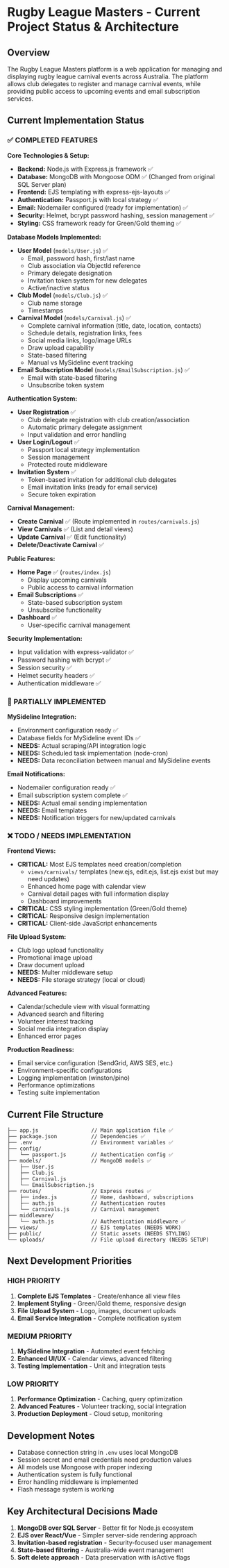 # Rugby League Masters - Current Project Status & Architecture

## Overview
The Rugby League Masters platform is a web application for managing and displaying rugby league carnival events across Australia. The platform allows club delegates to register and manage carnival events, while providing public access to upcoming events and email subscription services.

## Current Implementation Status

### ✅ COMPLETED FEATURES

**Core Technologies & Setup:**
* **Backend:** Node.js with Express.js framework ✅
* **Database:** MongoDB with Mongoose ODM ✅ (Changed from original SQL Server plan)
* **Frontend:** EJS templating with express-ejs-layouts ✅
* **Authentication:** Passport.js with local strategy ✅
* **Email:** Nodemailer configured (ready for implementation) ✅
* **Security:** Helmet, bcrypt password hashing, session management ✅
* **Styling:** CSS framework ready for Green/Gold theming ✅

**Database Models Implemented:**
* **User Model** (`models/User.js`) ✅
  - Email, password hash, first/last name
  - Club association via ObjectId reference
  - Primary delegate designation
  - Invitation token system for new delegates
  - Active/inactive status
* **Club Model** (`models/Club.js`) ✅
  - Club name storage
  - Timestamps
* **Carnival Model** (`models/Carnival.js`) ✅
  - Complete carnival information (title, date, location, contacts)
  - Schedule details, registration links, fees
  - Social media links, logo/image URLs
  - Draw upload capability
  - State-based filtering
  - Manual vs MySideline event tracking
* **Email Subscription Model** (`models/EmailSubscription.js`) ✅
  - Email with state-based filtering
  - Unsubscribe token system

**Authentication System:**
* **User Registration** ✅
  - Club delegate registration with club creation/association
  - Automatic primary delegate assignment
  - Input validation and error handling
* **User Login/Logout** ✅
  - Passport local strategy implementation
  - Session management
  - Protected route middleware
* **Invitation System** ✅
  - Token-based invitation for additional club delegates
  - Email invitation links (ready for email service)
  - Secure token expiration

**Carnival Management:**
* **Create Carnival** ✅ (Route implemented in `routes/carnivals.js`)
* **View Carnivals** ✅ (List and detail views)
* **Update Carnival** ✅ (Edit functionality)
* **Delete/Deactivate Carnival** ✅

**Public Features:**
* **Home Page** ✅ (`routes/index.js`)
  - Display upcoming carnivals
  - Public access to carnival information
* **Email Subscriptions** ✅
  - State-based subscription system
  - Unsubscribe functionality
* **Dashboard** ✅
  - User-specific carnival management

**Security Implementation:**
* Input validation with express-validator ✅
* Password hashing with bcrypt ✅
* Session security ✅
* Helmet security headers ✅
* Authentication middleware ✅

### 🔄 PARTIALLY IMPLEMENTED

**MySideline Integration:**
* Environment configuration ready ✅
* Database fields for MySideline event IDs ✅
* **NEEDS:** Actual scraping/API integration logic
* **NEEDS:** Scheduled task implementation (node-cron)
* **NEEDS:** Data reconciliation between manual and MySideline events

**Email Notifications:**
* Nodemailer configuration ready ✅
* Email subscription system complete ✅
* **NEEDS:** Actual email sending implementation
* **NEEDS:** Email templates
* **NEEDS:** Notification triggers for new/updated carnivals

### ❌ TODO / NEEDS IMPLEMENTATION

**Frontend Views:**
* **CRITICAL:** Most EJS templates need creation/completion
  - `views/carnivals/` templates (new.ejs, edit.ejs, list.ejs exist but may need updates)
  - Enhanced home page with calendar view
  - Carnival detail pages with full information display
  - Dashboard improvements
* **CRITICAL:** CSS styling implementation (Green/Gold theme)
* **CRITICAL:** Responsive design implementation
* **CRITICAL:** Client-side JavaScript enhancements

**File Upload System:**
* Club logo upload functionality
* Promotional image upload
* Draw document upload
* **NEEDS:** Multer middleware setup
* **NEEDS:** File storage strategy (local or cloud)

**Advanced Features:**
* Calendar/schedule view with visual formatting
* Advanced search and filtering
* Volunteer interest tracking
* Social media integration display
* Enhanced error pages

**Production Readiness:**
* Email service configuration (SendGrid, AWS SES, etc.)
* Environment-specific configurations
* Logging implementation (winston/pino)
* Performance optimizations
* Testing suite implementation

## Current File Structure
```
├── app.js                 // Main application file ✅
├── package.json           // Dependencies ✅
├── .env                   // Environment variables ✅
├── config/
│   └── passport.js        // Authentication config ✅
├── models/                // MongoDB models ✅
│   ├── User.js
│   ├── Club.js
│   ├── Carnival.js
│   └── EmailSubscription.js
├── routes/                // Express routes ✅
│   ├── index.js           // Home, dashboard, subscriptions
│   ├── auth.js            // Authentication routes
│   └── carnivals.js       // Carnival management
├── middleware/
│   └── auth.js            // Authentication middleware ✅
├── views/                 // EJS templates (NEEDS WORK)
├── public/                // Static assets (NEEDS STYLING)
└── uploads/               // File upload directory (NEEDS SETUP)
```

## Next Development Priorities

### HIGH PRIORITY
1. **Complete EJS Templates** - Create/enhance all view files
2. **Implement Styling** - Green/Gold theme, responsive design
3. **File Upload System** - Logo, images, document uploads
4. **Email Service Integration** - Complete notification system

### MEDIUM PRIORITY
1. **MySideline Integration** - Automated event fetching
2. **Enhanced UI/UX** - Calendar views, advanced filtering
3. **Testing Implementation** - Unit and integration tests

### LOW PRIORITY
1. **Performance Optimization** - Caching, query optimization
2. **Advanced Features** - Volunteer tracking, social integration
3. **Production Deployment** - Cloud setup, monitoring

## Development Notes
- Database connection string in `.env` uses local MongoDB
- Session secret and email credentials need production values
- All models use Mongoose with proper indexing
- Authentication system is fully functional
- Error handling middleware is implemented
- Flash message system is working

## Key Architectural Decisions Made
1. **MongoDB over SQL Server** - Better fit for Node.js ecosystem
2. **EJS over React/Vue** - Simpler server-side rendering approach  
3. **Invitation-based registration** - Security-focused user management
4. **State-based filtering** - Australia-wide event management
5. **Soft delete approach** - Data preservation with isActive flags
